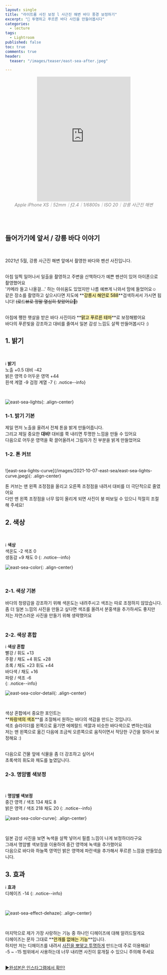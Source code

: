 ```yaml
---
layout: single
title: "라이트룸 사진 보정 l 사근진 해변 바다 풍경 보정하기"
excerpt: "🌊 투명하고 푸르른 바다 사진을 만들어봅시다"
categories:
  - lecture
tags:
  - Lightroom
published: false
toc: true
comments: true
header:
  teaser: "/images/teaser/east-sea-after.jpeg"

---
```


<center><iframe frameborder="0" class="juxtapose" width="300" height="400" src="https://cdn.knightlab.com/libs/juxtapose/latest/embed/index.html?uid=56864098-2717-11ec-abb7-b9a7ff2ee17c"></iframe></center>
<center><i><span style="color:gray"> Apple iPhone XS｜52mm｜ƒ2.4｜1/6800s｜ISO 20｜강릉 사근진 해변</span></i></center>
<br>
<br>
<br>

## 들어가기에 앞서 / 강릉 바다 이야기
<br>

2021년 5월, 강릉 사근진 해변 앞에서 촬영한 바다와 펜션 사진입니다.<br><br>

아침 일찍 일어나서 일출을 촬영하고 주변을 산책하다가 예쁜 펜션이 있어 아이폰으로 촬영했어요<br>
'카메라 들고 나올걸...' 하는 아쉬움도 있었지만 나름 예쁘게 나와서 맘에 들었어요☺️<br>
같은 장소를 촬영하고 싶으시다면 지도에  **<mark style='background-color: #fff5b1'>강릉시 해안로 588</mark>**검색하셔서 가시면 됩니다! ~~(로드뷰로 정말 열심히 찾았어요🥲)~~<br><br>

아침에 쨍한 햇살을 받은 바다 사진이라 **<mark style='background-color: #fff5b1'>맑고 푸르른 테마</mark>**로 보정해봤어요<br>
바다의 푸른빛을 강조하고 대비를 줄여서 일본 감성 느낌도 살짝 만들어봅시다 :)<br>

## 1. 밝기

<br>

ℹ️ **밝기**  
노출 +0.5 대비 -42  
밝은 영역 0 어두운 영역 +44  
흰색 계열 -9 검정  계열 -7 
{: .notice--info}

<br>

![east-sea-lights](/images/2021-10-07-east-sea/east-sea-lights.jpeg){: .align-center}
<br>

### 1-1. 밝기 기본
제일 먼저 노출을 올려서 전체 톤을 밝게 만들어줍니다. <br>
그리고 제일 중요한 **대비!** 대비를 쭉 내리면 투명한 느낌을 만들 수 있어요 <br>
다음으로 어두운 영역을 확 끌어올려서 그림자가 진 부분을 밝게 만들었어요 <br>

### 1-2. 톤 커브
<br>
![east-sea-lights-curve](/images/2021-10-07-east-sea/east-sea-lights-curve.jpeg){: .align-center}

<br>

톤 커브는 맨 왼쪽 조정점을 올리고 오른쪽 조정점을 내려서 대비를 더 극단적으로 줄였어요 <br>
다만 맨 왼쪽 조정점을 너무 많이 올리게 되면 사진이 붕 떠보일 수 있으니 적절히 조절해 주세요! <br>

## 2. 색상

<br>

ℹ️ **색상**  
색온도 -2 색조 0  
생동감 +9 채도 0 
{: .notice--info}
<br>

![east-sea-color](/images/2021-10-07-east-sea/east-sea-color.jpeg){: .align-center}

<br>

### 2-1. 색상 기본

바다의 청량감을 강조하기 위해 색온도는 내려주시고 색조는 따로 조정하지 않았습니다.<br>
좀 더 일본 느낌의 사진을 만들고 싶다면 색조를 올려서 분홍색을 추가하셔도 좋지만<br>
저는 자연스러운 사진을 만들기 위해 생략했어요<br><br>

### 2-2. 색상 혼합

ℹ️ **색상 혼합** <br>
빨강 / 휘도 +13 <br>
주황 / 채도 +4 휘도 +28 <br>
초록 / 채도 +23 휘도 +44 <br>
바다색 / 채도 +16 <br>
파랑 / 색조 -6 <br>
{: .notice--info}
<br>

![east-sea-color-detail](/images/2021-10-07-east-sea/east-sea-color-detail.jpeg){: .align-center}

<br>

색상 혼합에서 중요한 포인트는 <br>
**<mark style='background-color: #fff5b1'>파랑색의 색조</mark>**를 조절해서 원하는 바다의 색감을 만드는 것입니다.<br>
색조 슬라이더를 왼쪽으로 옮기면 에메랄드 색깔과 비슷한 바다색으로 변하는데요<br>
저는 맨 왼쪽으로 옮긴 다음에 조금씩 오른쪽으로 움직이면서 적당한 구간을 찾아서 보정해요 :) <br><br>

다음으로 건물 앞에 식물을 좀 더 강조하고 싶어서<br>
초록색의 휘도와 채도를 높였답니다.<br>

### 2-3. 명암별 색보정

<br>

ℹ️ **명암별 색보정**  
중간 영역 / 색조 134 채도 8  
밝은 영역 / 색조 218 채도 20
{: .notice--info}
<br>

![east-sea-color-curve](/images/2021-10-07-east-sea/east-sea-color-curve.jpeg){: .align-center}

<br>

일본 감성 사진을 보면 녹색을 살짝 넣어서 필름 느낌이 나게 보정하더라구요<br>
그래서 명암별 색보정을 이용하여 중간 영역에 녹색을 추가했어요<br>
다음으로 바다와 하늘쪽 영역인 밝은 영역에 파란색을 추가해서 푸르른 느낌을 만들었습니다.<br>

## 3. 효과

ℹ️ **효과**  
디헤이즈 -14
{: .notice--info}

<br>

![east-sea-effect-dehaze](/images/2021-10-07-east-sea/east-sea-effect-dehaze.jpeg){: .align-center}

<br>

마지막으로 제가 가장 사랑하는 기능 중 하나인 디헤이즈에 대해 알려드릴게요<br>
디헤이즈는 문자 그대로 **<mark style='background-color: #fff5b1'>안개를 없애는 기능</mark>**입니다.<br>
하지만 저는 디헤이즈를 내려서 <u>사진을 뽀얗고 투명하게</u> 만드는데 주로 이용해요!<br>
-5 ~ -15 범위에서 사용하는데 너무 내리면 사진이 뭉개질 수 있으니 주의해 주세요<br><br>

[▶️완성본은 인스타그램에서 확인!](https://www.instagram.com/p/CPnKEOvsjj6/)
